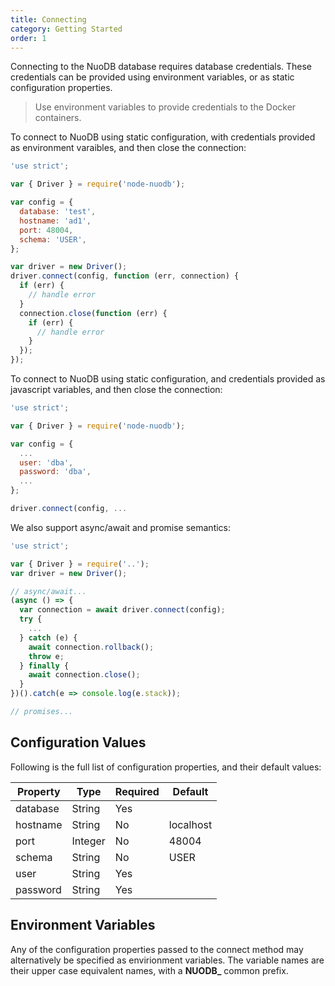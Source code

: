 ```yaml
---
title: Connecting
category: Getting Started
order: 1
---
```


Connecting to the NuoDB database requires database credentials. These
credentials can be provided using environment variables, or as static
configuration properties.

> Use environment variables to provide credentials to the Docker containers.

To connect to NuoDB using static configuration, with credentials provided
as environment varaibles, and then close the connection:

```javascript
'use strict';

var { Driver } = require('node-nuodb');

var config = {
  database: 'test',
  hostname: 'ad1',
  port: 48004,
  schema: 'USER',
};

var driver = new Driver();
driver.connect(config, function (err, connection) {
  if (err) {
    // handle error
  }
  connection.close(function (err) {
    if (err) {
      // handle error
    }
  });
});
```

To connect to NuoDB using static configuration, and credentials provided
as javascript variables, and then close the connection:

```javascript
'use strict';

var { Driver } = require('node-nuodb');

var config = {
  ...
  user: 'dba',
  password: 'dba',
  ...
};

driver.connect(config, ...
```

We also support async/await and promise semantics:

```javascript
'use strict';

var { Driver } = require('..');
var driver = new Driver();

// async/await...
(async () => {
  var connection = await driver.connect(config);
  try {
    ...
  } catch (e) {
    await connection.rollback();
    throw e;
  } finally {
    await connection.close();
  }
})().catch(e => console.log(e.stack));

// promises...

```

## Configuration Values

Following is the full list of configuration properties, and their
default values:

| Property  | Type    | Required |  Default  |
| --------- | ------- | -------- | --------- |
| database  | String  | Yes      |           |
| hostname  | String  | No       | localhost |
| port      | Integer | No       | 48004     |
| schema    | String  | No       | USER      |
| user      | String  | Yes      |           |
| password  | String  | Yes      |           |

## Environment Variables

Any of the configuration properties passed to the connect method may
alternatively be specified as envirionment variables. The variable
names are their upper case equivalent names, with a **NUODB_** common
prefix.
